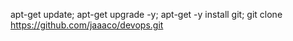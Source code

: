 apt-get update; apt-get upgrade -y; apt-get -y install git; git clone https://github.com/jaaaco/devops.git
